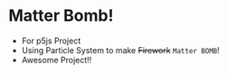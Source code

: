 # Matter Bomb!
- For p5js Project
- Using Particle System to make ~~Firework~~ `Matter BOMB`!
- Awesome Project!!
